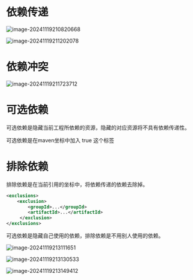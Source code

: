 # 依赖传递

 ![image-20241119210820668](D:\md_image\image-20241119210820668.png)

 ![image-20241119211202078](D:\md_image\image-20241119211202078.png)



# 依赖冲突

 ![image-20241119211723712](D:\md_image\image-20241119211723712.png)

# 可选依赖

可选依赖是隐藏当前工程所依赖的资源，隐藏的对应资源将不具有依赖传递性。

可选依赖是在maven坐标中加入 <optional> true</optional> 这个标签



# 排除依赖

排除依赖是在当前引用的坐标中，将依赖传递的依赖去除掉。

```xml
<exclusions>
    <exclusion>
    	<groupId>...</groupId>
    	<artifactId>...</artifactId>
     </exclusion>
</exclusions>
```



可选依赖是隐藏自己使用的依赖，排除依赖是不用别人使用的依赖。

 ![image-20241119213111651](D:\md_image\image-20241119213111651.png)

  ![image-20241119213130533](D:\md_image\image-20241119213130533.png)

![image-20241119213149412](D:\md_image\image-20241119213149412.png)